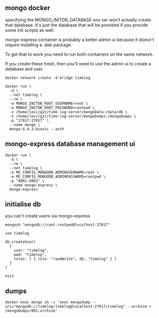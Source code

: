 ## mongo docker

specifying the MONGO_INITDB_DATABASE env var won't actually create that database. It's just the database that will be provided if you provide some init scripts as well.

mongo-express container is probably a better admin ui because it doesn't require installing a .deb package.

To get that to work you need to run both containers on the same network.

If you create these fresh, then you'll need to use the admin ui to create a database and user.

```
docker network create -d bridge timelog
```

```
docker run \
  -d \
  --net timelog \
  --rm \
  -e MONGO_INITDB_ROOT_USERNAME=root \
  -e MONGO_INITDB_ROOT_PASSWORD=rootpwd \
  -v /home/levi/git/time-log-server/mongoData:/data/db \
  -v /home/levi/git/time-log-server/mongoDumps:/mongoDumps \
  -p "27017:27017" \
  --name mongo \
  mongo:4.4.3-bionic --auth
```

## mongo-express database management ui
```
docker run \
  -d \
  --rm \
  --net timelog \
  -e ME_CONFIG_MONGODB_ADMINUSERNAME=root \
  -e ME_CONFIG_MONGODB_ADMINPASSWORD=rootpwd \
  -p "8081:8081" \
  --name mongo-express \
  mongo-express
```


## initialise db

you can't create users via mongo-express

```
mongosh "mongodb://root:rootpwd@localhost:27017"
```

```
use timelog
```

```
db.createUser(
  {
    user: "timelog",
    pwd: "timelog",
    roles: [ { role: "readWrite", db: "timelog" } ]
  }
)
```

```
exit
```

## dumps

```
docker exec mongo sh -c 'exec mongodump --uri="mongodb://timelog:timelog@localhost:27017/timelog" --archive > /mongoDumps/001.archive'
```
